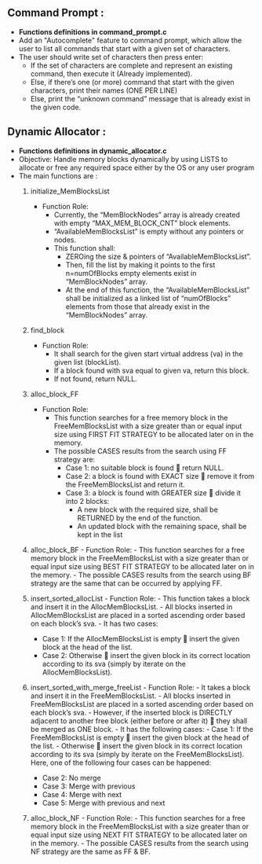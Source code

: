 ## Command Prompt : 
   - **Functions definitions in command_prompt.c**
   - Add an "Autocomplete" feature to command prompt, which allow the user to list all commands that start with a given set of characters.
   - The user should write set of characters then press enter:
     - If the set of characters are complete and represent an existing command, then execute it (Already implemented). 
     - Else, if there’s one (or more) command that start with the given characters, print their names (ONE PER LINE)
     - Else, print the “unknown command” message that is already exist in the given code.


## Dynamic Allocator :
   - **Functions definitions in dynamic_allocator.c**
   - Objective:
        Handle memory blocks dynamically by using LISTS to allocate or free any required space either by the OS or any user program   
   - The main functions are :
     1. initialize_MemBlocksList
        - Function Role: 
          - Currently, the “MemBlockNodes” array is already created with empty “MAX_MEM_BLOCK_CNT” block elements.
          - “AvailableMemBlocksList” is empty without any pointers or nodes.
          - This function shall:
            - ZEROing the size & pointers of “AvailableMemBlocksList”.
            - Then, fill the list by making it points to the first n=numOfBlocks empty elements exist in “MemBlockNodes” array.
            - At the end of this function, the “AvailableMemBlocksList” shall be initialized as a linked list of “numOfBlocks” elements from those that already exist in the “MemBlockNodes” array.

     2. find_block
        - Function Role: 
          -	It shall search for the given start virtual address (va) in the given list (blockList).
          - If a block found with sva equal to given va, return this block.
          - If not found, return NULL.

     3. alloc_block_FF
        - Function Role: 
          -	This function searches for a free memory block in the FreeMemBlocksList with a size greater than or equal input size using FIRST FIT STRATEGY to be allocated later on in the memory.
          -	The possible CASES results from the search using FF strategy are:
            - Case 1: no suitable block is found  return NULL.
            - Case 2: a block is found with EXACT size  remove it from the FreeMemBlocksList and return it.
            - Case 3: a block is found with GREATER size  divide it into 2 blocks:
               - A new block with the required size, shall be RETURNED by the end of the function.
               - An updated block with the remaining space, shall be kept in the list

      4.	alloc_block_BF
         - Function Role: 
           - This function searches for a free memory block in the FreeMemBlocksList with a size greater than or equal input size using BEST FIT STRATEGY to be allocated later on in the memory.
           - The possible CASES results from the search using BF strategy are the same that can be occurred by applying FF.

      5.	insert_sorted_allocList
         - Function Role: 
           - This function takes a block and insert it in the AllocMemBlocksList.
           - All blocks inserted in AllocMemBlocksList are placed in a sorted ascending order based on each block’s sva.
           - It has two cases:
             - Case 1: If the AllocMemBlocksList is empty  insert the given block at the head of the list.
             - Case 2: Otherwise  insert the given block in its correct location according to its sva (simply by iterate on the AllocMemBlocksList).

      6.	insert_sorted_with_merge_freeList
         - Function Role: 
           - It takes a block and insert it in the FreeMemBlocksList.
           - All blocks inserted in FreeMemBlocksList are placed in a sorted ascending order based on each block’s sva.
           - However, if the inserted block is DIRECTLY adjacent to another free block (either before or after it)  they shall be merged as ONE block.
           - It has the following cases:
           - Case 1: If the FreeMemBlocksList is empty  insert the given block at the head of the list.
           - Otherwise  insert the given block in its correct location according to its sva (simply by iterate on the FreeMemBlocksList). Here, one of the following four cases can be happened:
             - Case 2: No merge
             - Case 3: Merge with previous
             -	Case 4: Merge with next
             - Case 5: Merge with previous and next

      7.	alloc_block_NF
         - Function Role: 
           - This function searches for a free memory block in the FreeMemBlocksList with a size greater than or equal input size using NEXT FIT STRATEGY to be allocated later on in the memory.
           - The possible CASES results from the search using NF strategy are the same as FF & BF.
